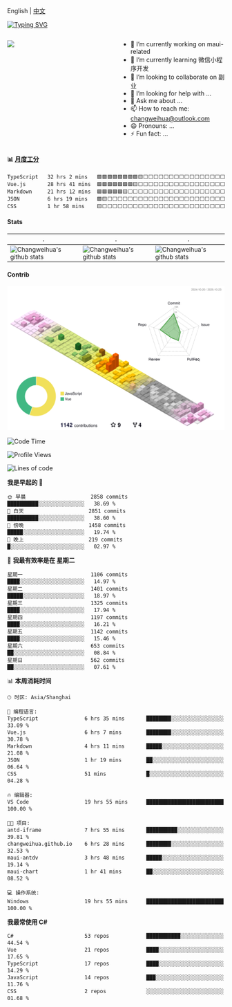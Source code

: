 English | [中文](README_CN.md)

[![Typing SVG](https://readme-typing-svg.herokuapp.com?color=%2336BCF7&center=true&vCenter=true&width=600&lines=Hi+there+👋,+I+am+Chang+Weihua;+Welcome+to+My+Profile!;Over+9+years+of+programming+experience;Always+learning+new+things+)](https://git.io/typing-svg)

<div style="display: grid;gap: 20px;grid-template-columns: repeat(auto-fit, minmax(240px, 1fr));">

[<img src="https://github-readme-stats.vercel.app/api?username=changweihua&show_icons=true&locale=cn" />](https://metrics.lecoq.io/changweihua#gh-light-mode-only)

<div>

- 🔭 I’m currently working on maui-related
- 🌱 I’m currently learning 微信小程序开发
- 👯 I’m looking to collaborate on 副业
- 🤔 I’m looking for help with ...
- 💬 Ask me about ...
- 📫 How to reach me: changweihua@outlook.com
- 😄 Pronouns: ...
- ⚡ Fun fact: ...

</div>

</div>

#### :bar_chart: [月度工分](https://github.com/changweihua/wakapi)

<!--START_SECTION:wakao-->

```txt
TypeScript   32 hrs 2 mins   🟩🟩🟩🟩🟩🟩🟩🟩🟨⬜⬜⬜⬜⬜⬜⬜⬜⬜⬜⬜⬜⬜⬜⬜⬜   34.11 %
Vue.js       28 hrs 41 mins  🟩🟩🟩🟩🟩🟩🟩🟨⬜⬜⬜⬜⬜⬜⬜⬜⬜⬜⬜⬜⬜⬜⬜⬜⬜   30.54 %
Markdown     21 hrs 12 mins  🟩🟩🟩🟩🟩🟨⬜⬜⬜⬜⬜⬜⬜⬜⬜⬜⬜⬜⬜⬜⬜⬜⬜⬜⬜   22.58 %
JSON         6 hrs 19 mins   🟩🟨⬜⬜⬜⬜⬜⬜⬜⬜⬜⬜⬜⬜⬜⬜⬜⬜⬜⬜⬜⬜⬜⬜⬜   06.73 %
CSS          1 hr 58 mins    🟨⬜⬜⬜⬜⬜⬜⬜⬜⬜⬜⬜⬜⬜⬜⬜⬜⬜⬜⬜⬜⬜⬜⬜⬜   02.11 %
```

<!--END_SECTION:wakao-->

#### Stats ####


| .                                                                                                                                            | .                                                                                                                                      | .                                                                                                                                                     |
| -------------------------------------------------------------------------------------------------------------------------------------------- | -------------------------------------------------------------------------------------------------------------------------------------- | ----------------------------------------------------------------------------------------------------------------------------------------------------- |
| ![Changweihua's github stats](https://github-readme-stats.vercel.app/api?username=changweihua&show_icons=true&theme=radical&hide_title=true) | ![Changweihua's github stats](https://github-readme-stats.vercel.app/api/top-langs/?username=changweihua&theme=radical&layout=compact) | ![Changweihua's github stats](https://github-readme-stats.vercel.app/api?username=changweihua&show_icons=true&theme=radical&include_all_commits=true) |


#### Contrib ####

<!--   profile-green-animate -->
![](./profile-3d-contrib/profile-south-season-animate.svg)

<!--START_SECTION:waka-->
![Code Time](http://img.shields.io/badge/Code%20Time-1%2C884%20hrs%206%20mins-blue)

![Profile Views](http://img.shields.io/badge/%E4%B8%AA%E4%BA%BA%E8%B5%84%E6%96%99%E8%A7%82%E7%9C%8B%E6%AC%A1%E6%95%B0-1-blue)

![Lines of code](https://img.shields.io/badge/%E4%BB%8E%E3%80%8CHello%20World%E3%80%8D%E8%B5%B7%E6%88%91%E5%B7%B2%E7%BB%8F%E5%86%99%E4%BA%86-24.4%20million%20%E8%A1%8C%E4%BB%A3%E7%A0%81-blue)

**我是早起的 🐤** 

```text
🌞 早晨                     2858 commits        ██████████░░░░░░░░░░░░░░░   38.69 % 
🌆 白天                     2851 commits        ██████████░░░░░░░░░░░░░░░   38.60 % 
🌃 傍晚                     1458 commits        █████░░░░░░░░░░░░░░░░░░░░   19.74 % 
🌙 晚上                     219 commits         █░░░░░░░░░░░░░░░░░░░░░░░░   02.97 % 
```
📅 **我最有效率是在 星期二** 

```text
星期一                      1106 commits        ████░░░░░░░░░░░░░░░░░░░░░   14.97 % 
星期二                      1401 commits        █████░░░░░░░░░░░░░░░░░░░░   18.97 % 
星期三                      1325 commits        ████░░░░░░░░░░░░░░░░░░░░░   17.94 % 
星期四                      1197 commits        ████░░░░░░░░░░░░░░░░░░░░░   16.21 % 
星期五                      1142 commits        ████░░░░░░░░░░░░░░░░░░░░░   15.46 % 
星期六                      653 commits         ██░░░░░░░░░░░░░░░░░░░░░░░   08.84 % 
星期日                      562 commits         ██░░░░░░░░░░░░░░░░░░░░░░░   07.61 % 
```


📊 **本周消耗时间** 

```text
🕑︎ 时区: Asia/Shanghai

💬 编程语言: 
TypeScript               6 hrs 35 mins       ████████░░░░░░░░░░░░░░░░░   33.09 % 
Vue.js                   6 hrs 7 mins        ████████░░░░░░░░░░░░░░░░░   30.78 % 
Markdown                 4 hrs 11 mins       █████░░░░░░░░░░░░░░░░░░░░   21.08 % 
JSON                     1 hr 19 mins        ██░░░░░░░░░░░░░░░░░░░░░░░   06.64 % 
CSS                      51 mins             █░░░░░░░░░░░░░░░░░░░░░░░░   04.28 % 

🔥 编辑器: 
VS Code                  19 hrs 55 mins      █████████████████████████   100.00 % 

🐱‍💻 项目: 
antd-iframe              7 hrs 55 mins       ██████████░░░░░░░░░░░░░░░   39.81 % 
changweihua.github.io    6 hrs 28 mins       ████████░░░░░░░░░░░░░░░░░   32.53 % 
maui-antdv               3 hrs 48 mins       █████░░░░░░░░░░░░░░░░░░░░   19.14 % 
maui-chart               1 hr 41 mins        ██░░░░░░░░░░░░░░░░░░░░░░░   08.52 % 

💻 操作系统: 
Windows                  19 hrs 55 mins      █████████████████████████   100.00 % 
```

**我最常使用 C#** 

```text
C#                       53 repos            ███████████░░░░░░░░░░░░░░   44.54 % 
Vue                      21 repos            ████░░░░░░░░░░░░░░░░░░░░░   17.65 % 
TypeScript               17 repos            ████░░░░░░░░░░░░░░░░░░░░░   14.29 % 
JavaScript               14 repos            ███░░░░░░░░░░░░░░░░░░░░░░   11.76 % 
CSS                      2 repos             ░░░░░░░░░░░░░░░░░░░░░░░░░   01.68 % 
```




<!--END_SECTION:waka-->


<!-- ![](assets/Bottom_down.svg) -->

